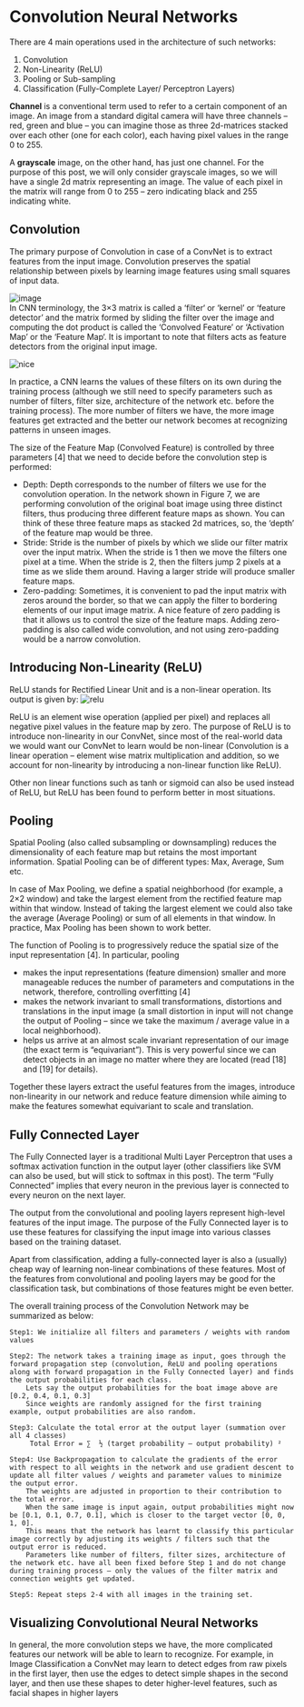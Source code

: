 # Convolution Neural Networks

There are 4 main operations used in the architecture of such networks:

1. Convolution
2. Non-Linearity (ReLU)
3. Pooling or Sub-sampling
4. Classification (Fully-Complete Layer/ Perceptron Layers)

**Channel** is a conventional term used to refer to a certain component of an image. An image from a standard digital camera will have three channels – red, green and blue – you can imagine those as three 2d-matrices stacked over each other (one for each color), each having pixel values in the range 0 to 255.  

A __grayscale__ image, on the other hand, has just one channel. For the purpose of this post, we will only consider grayscale images, so we will have a single 2d matrix representing an image. The value of each pixel in the matrix will range from 0 to 255 – zero indicating black and 255 indicating white.

## Convolution

The primary purpose of Convolution in case of a ConvNet is to extract features from the input image. Convolution preserves the spatial relationship between pixels by learning image features using small squares of input data.

![image](https://ujwlkarn.files.wordpress.com/2016/07/convolution_schematic.gif?w=268&h=196&zoom=2)  
In CNN terminology, the 3×3 matrix is called a ‘filter‘ or ‘kernel’ or ‘feature detector’ and the matrix formed by sliding the filter over the image and computing the dot product is called the ‘Convolved Feature’ or ‘Activation Map’ or the ‘Feature Map‘. It is important to note that filters acts as feature detectors from the original input image.  

![nice](https://ujwlkarn.files.wordpress.com/2016/08/screen-shot-2016-08-05-at-11-03-00-pm.png)  

In practice, a CNN learns the values of these filters on its own during the training process (although we still need to specify parameters such as number of filters, filter size, architecture of the network etc. before the training process). The more number of filters we have, the more image features get extracted and the better our network becomes at recognizing patterns in unseen images.

The size of the Feature Map (Convolved Feature) is controlled by three parameters [4] that we need to decide before the convolution step is performed:

 - Depth: Depth corresponds to the number of filters we use for the convolution operation. In the network shown in Figure 7, we are performing convolution of the original boat image using three distinct filters, thus producing three different feature maps as shown. You can think of these three feature maps as stacked 2d matrices, so, the ‘depth’ of the feature map would be three.
 - Stride: Stride is the number of pixels by which we slide our filter matrix over the input matrix. When the stride is 1 then we move the filters one pixel at a time. When the stride is 2, then the filters jump 2 pixels at a time as we slide them around. Having a larger stride will produce smaller feature maps.
 - Zero-padding: Sometimes, it is convenient to pad the input matrix with zeros around the border, so that we can apply the filter to bordering elements of our input image matrix. A nice feature of zero padding is that it allows us to control the size of the feature maps. Adding zero-padding is also called wide convolution, and not using zero-padding would be a narrow convolution.  

## Introducing Non-Linearity (ReLU)

ReLU stands for Rectified Linear Unit and is a non-linear operation. Its output is given by:
![relu](https://ujwlkarn.files.wordpress.com/2016/08/screen-shot-2016-08-10-at-2-23-48-am.png?w=1024&h=321)

ReLU is an element wise operation (applied per pixel) and replaces all negative pixel values in the feature map by zero. The purpose of ReLU is to introduce non-linearity in our ConvNet, since most of the real-world data we would want our ConvNet to learn would be non-linear (Convolution is a linear operation – element wise matrix multiplication and addition, so we account for non-linearity by introducing a non-linear function like ReLU).

Other non linear functions such as tanh or sigmoid can also be used instead of ReLU, but ReLU has been found to perform better in most situations.

## Pooling

Spatial Pooling (also called subsampling or downsampling) reduces the dimensionality of each feature map but retains the most important information. Spatial Pooling can be of different types: Max, Average, Sum etc.  

In case of Max Pooling, we define a spatial neighborhood (for example, a 2×2 window) and take the largest element from the rectified feature map within that window. Instead of taking the largest element we could also take the average (Average Pooling) or sum of all elements in that window. In practice, Max Pooling has been shown to work better.  

The function of Pooling is to progressively reduce the spatial size of the input representation [4]. In particular, pooling

  - makes the input representations (feature dimension) smaller and more manageable
    reduces the number of parameters and computations in the network, therefore, controlling overfitting [4]
  - makes the network invariant to small transformations, distortions and translations in the input image (a small distortion in input will not change the output of Pooling – since we take the maximum / average value in a local neighborhood).
  - helps us arrive at an almost scale invariant representation of our image (the exact term is “equivariant”). This is very powerful since we can detect objects in an image no matter where they are located (read [18] and [19] for details).


Together these layers extract the useful features from the images, introduce non-linearity in our network and reduce feature dimension while aiming to make the features somewhat equivariant to scale and translation.  

## Fully Connected Layer

The Fully Connected layer is a traditional Multi Layer Perceptron that uses a softmax activation function in the output layer (other classifiers like SVM can also be used, but will stick to softmax in this post). The term “Fully Connected” implies that every neuron in the previous layer is connected to every neuron on the next layer.

The output from the convolutional and pooling layers represent high-level features of the input image. The purpose of the Fully Connected layer is to use these features for classifying the input image into various classes based on the training dataset.  

Apart from classification, adding a fully-connected layer is also a (usually) cheap way of learning non-linear combinations of these features. Most of the features from convolutional and pooling layers may be good for the classification task, but combinations of those features might be even better.  

The overall training process of the Convolution Network may be summarized as below:

    Step1: We initialize all filters and parameters / weights with random values

    Step2: The network takes a training image as input, goes through the forward propagation step (convolution, ReLU and pooling operations along with forward propagation in the Fully Connected layer) and finds the output probabilities for each class.
        Lets say the output probabilities for the boat image above are [0.2, 0.4, 0.1, 0.3]
        Since weights are randomly assigned for the first training example, output probabilities are also random.

    Step3: Calculate the total error at the output layer (summation over all 4 classes)
         Total Error = ∑  ½ (target probability – output probability) ²

    Step4: Use Backpropagation to calculate the gradients of the error with respect to all weights in the network and use gradient descent to update all filter values / weights and parameter values to minimize the output error.
        The weights are adjusted in proportion to their contribution to the total error.
        When the same image is input again, output probabilities might now be [0.1, 0.1, 0.7, 0.1], which is closer to the target vector [0, 0, 1, 0].
        This means that the network has learnt to classify this particular image correctly by adjusting its weights / filters such that the output error is reduced.
        Parameters like number of filters, filter sizes, architecture of the network etc. have all been fixed before Step 1 and do not change during training process – only the values of the filter matrix and connection weights get updated.

    Step5: Repeat steps 2-4 with all images in the training set.

## Visualizing Convolutional Neural Networks

In general, the more convolution steps we have, the more complicated features our network will be able to learn to recognize. For example, in Image Classification a ConvNet may learn to detect edges from raw pixels in the first layer, then use the edges to detect simple shapes in the second layer, and then use these shapes to deter higher-level features, such as facial shapes in higher layers